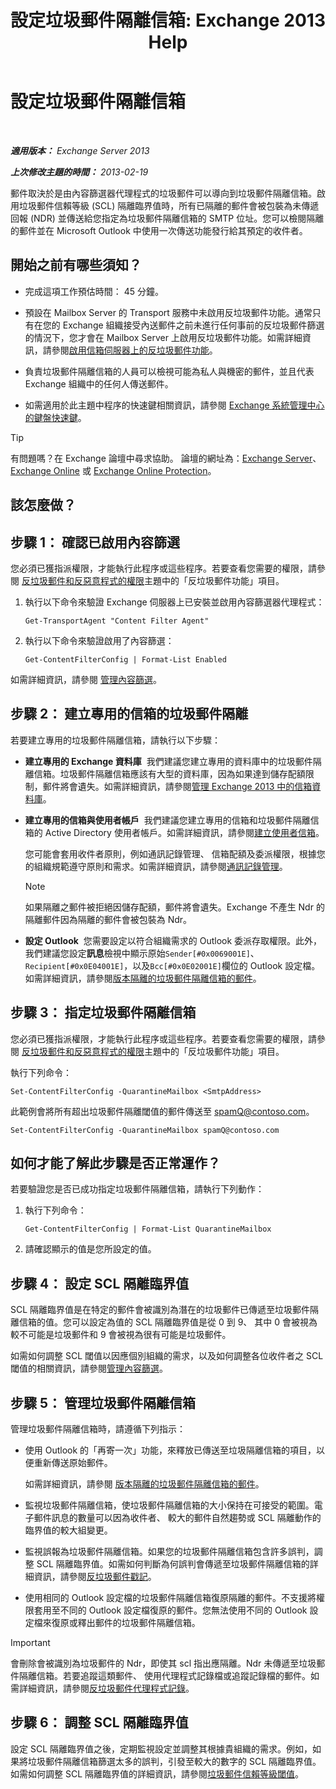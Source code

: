 ﻿---
title: '設定垃圾郵件隔離信箱: Exchange 2013 Help'
TOCTitle: 設定垃圾郵件隔離信箱
ms:assetid: 907d2f90-2a62-4d59-a4cf-945fef2e963f
ms:mtpsurl: https://technet.microsoft.com/zh-tw/library/Bb123746(v=EXCHG.150)
ms:contentKeyID: 50473726
ms.date: 05/21/2018
mtps_version: v=EXCHG.150
ms.translationtype: MT
---

# 設定垃圾郵件隔離信箱

 

_**適用版本：** Exchange Server 2013_

_**上次修改主題的時間：** 2013-02-19_

郵件取決於是由內容篩選器代理程式的垃圾郵件可以導向到垃圾郵件隔離信箱。啟用垃圾郵件信賴等級 (SCL) 隔離臨界值時，所有已隔離的郵件會被包裝為未傳遞回報 (NDR) 並傳送給您指定為垃圾郵件隔離信箱的 SMTP 位址。您可以檢閱隔離的郵件並在 Microsoft Outlook 中使用一次傳送功能發行給其預定的收件者。

## 開始之前有哪些須知？

  - 完成這項工作預估時間： 45 分鐘。

  - 預設在 Mailbox Server 的 Transport 服務中未啟用反垃圾郵件功能。通常只有在您的 Exchange 組織接受內送郵件之前未進行任何事前的反垃圾郵件篩選的情況下，您才會在 Mailbox Server 上啟用反垃圾郵件功能。如需詳細資訊，請參閱[啟用信箱伺服器上的反垃圾郵件功能](enable-anti-spam-functionality-on-mailbox-servers-exchange-2013-help.md)。

  - 負責垃圾郵件隔離信箱的人員可以檢視可能為私人與機密的郵件，並且代表 Exchange 組織中的任何人傳送郵件。

  - 如需適用於此主題中程序的快速鍵相關資訊，請參閱 [Exchange 系統管理中心的鍵盤快速鍵](keyboard-shortcuts-in-the-exchange-admin-center-exchange-online-protection-help.md)。


> [!TIP]  
> 有問題嗎？在 Exchange 論壇中尋求協助。 論壇的網址為：<a href="https://go.microsoft.com/fwlink/p/?linkid=60612">Exchange Server</a>、 <a href="https://go.microsoft.com/fwlink/p/?linkid=267542">Exchange Online</a> 或 <a href="https://go.microsoft.com/fwlink/p/?linkid=285351">Exchange Online Protection</a>。




## 該怎麼做？

## 步驟 1： 確認已啟用內容篩選

您必須已獲指派權限，才能執行此程序或這些程序。若要查看您需要的權限，請參閱 [反垃圾郵件和反惡意程式的權限](anti-spam-and-anti-malware-permissions-exchange-2013-help.md)主題中的「反垃圾郵件功能」項目。

1.  執行以下命令來驗證 Exchange 伺服器上已安裝並啟用內容篩選器代理程式：
    
        Get-TransportAgent "Content Filter Agent"

2.  執行以下命令來驗證啟用了內容篩選：
    
        Get-ContentFilterConfig | Format-List Enabled

如需詳細資訊，請參閱 [管理內容篩選](manage-content-filtering-exchange-2013-help.md)。

## 步驟 2： 建立專用的信箱的垃圾郵件隔離

若要建立專用的垃圾郵件隔離信箱，請執行以下步驟：

  - **建立專用的 Exchange 資料庫**  我們建議您建立專用的資料庫中的垃圾郵件隔離信箱。垃圾郵件隔離信箱應該有大型的資料庫，因為如果達到儲存配額限制，郵件將會遺失。如需詳細資訊，請參閱[管理 Exchange 2013 中的信箱資料庫](manage-mailbox-databases-in-exchange-2013-exchange-2013-help.md)。

  - **建立專用的信箱與使用者帳戶**  我們建議您建立專用的信箱和垃圾郵件隔離信箱的 Active Directory 使用者帳戶。如需詳細資訊，請參閱[建立使用者信箱](create-user-mailboxes-exchange-2013-help.md)。
    
    您可能會套用收件者原則，例如通訊記錄管理、 信箱配額及委派權限，根據您的組織規範遵守原則和需求。如需詳細資訊，請參閱[通訊記錄管理](https://docs.microsoft.com/zh-tw/exchange/security-and-compliance/messaging-records-management/messaging-records-management)。
    
    > [!NOTE]  
    > 如果隔離之郵件被拒絕因儲存配額，郵件將會遺失。Exchange 不產生 Ndr 的隔離郵件因為隔離的郵件會被包裝為 Ndr。


  - **設定 Outlook**  您需要設定以符合組織需求的 Outlook 委派存取權限。此外，我們建議您設定**訊息**檢視中顯示原始`Sender[#0x0069001E]`、 `Recipient[#0x0E04001E]`，以及`Bcc[#0x0E02001E]`欄位的 Outlook 設定檔。如需詳細資訊，請參閱[版本隔離的垃圾郵件隔離信箱的郵件](release-quarantined-messages-from-the-spam-quarantine-mailbox-exchange-2013-help.md)。

## 步驟 3： 指定垃圾郵件隔離信箱

您必須已獲指派權限，才能執行此程序或這些程序。若要查看您需要的權限，請參閱 [反垃圾郵件和反惡意程式的權限](anti-spam-and-anti-malware-permissions-exchange-2013-help.md)主題中的「反垃圾郵件功能」項目。

執行下列命令：

    Set-ContentFilterConfig -QuarantineMailbox <SmtpAddress>

此範例會將所有超出垃圾郵件隔離閾值的郵件傳送至 spamQ@contoso.com。

    Set-ContentFilterConfig -QuarantineMailbox spamQ@contoso.com

## 如何才能了解此步驟是否正常運作？

若要驗證您是否已成功指定垃圾郵件隔離信箱，請執行下列動作：

1.  執行下列命令：
    
        Get-ContentFilterConfig | Format-List QuarantineMailbox

2.  請確認顯示的值是您所設定的值。

## 步驟 4： 設定 SCL 隔離臨界值

SCL 隔離臨界值是在特定的郵件會被識別為潛在的垃圾郵件已傳遞至垃圾郵件隔離信箱的值。您可以設定為值的 SCL 隔離臨界值是從 0 到 9、 其中 0 會被視為較不可能是垃圾郵件和 9 會被視為很有可能是垃圾郵件。

如需如何調整 SCL 閾值以因應個別組織的需求，以及如何調整各位收件者之 SCL 閾值的相關資訊，請參閱[管理內容篩選](manage-content-filtering-exchange-2013-help.md)。

## 步驟 5： 管理垃圾郵件隔離信箱

管理垃圾郵件隔離信箱時，請遵循下列指示：

  - 使用 Outlook 的「再寄一次」功能，來釋放已傳送至垃圾隔離信箱的項目，以便重新傳送原始郵件。
    
    如需詳細資訊，請參閱 [版本隔離的垃圾郵件隔離信箱的郵件](release-quarantined-messages-from-the-spam-quarantine-mailbox-exchange-2013-help.md)。

  - 監視垃圾郵件隔離信箱，使垃圾郵件隔離信箱的大小保持在可接受的範圍。電子郵件訊息的數量可以因為收件者、 較大的郵件自然趨勢或 SCL 隔離動作的臨界值的較大組變更。

  - 監視誤報為垃圾郵件隔離信箱。如果您的垃圾郵件隔離信箱包含許多誤判，調整 SCL 隔離臨界值。如需如何判斷為何誤判會傳遞至垃圾郵件隔離信箱的詳細資訊，請參閱[反垃圾郵件戳記](anti-spam-stamps-exchange-2013-help.md)。

  - 使用相同的 Outlook 設定檔的垃圾郵件隔離信箱復原隔離的郵件。不支援將權限套用至不同的 Outlook 設定檔復原的郵件。您無法使用不同的 Outlook 設定檔來復原或釋出郵件的垃圾郵件隔離信箱。


> [!IMPORTANT]  
> 會刪除會被識別為垃圾郵件的 Ndr，即使其 scl 指出應隔離。Ndr 未傳遞至垃圾郵件隔離信箱。若要追蹤這類郵件、 使用代理程式記錄檔或追蹤記錄檔的郵件。如需詳細資訊，請參閱<a href="anti-spam-agent-logging-exchange-2013-help.md">反垃圾郵件代理程式記錄</a>。




## 步驟 6： 調整 SCL 隔離臨界值

設定 SCL 隔離臨界值之後，定期監視設定並調整其根據貴組織的需求。例如，如果將垃圾郵件隔離信箱篩選太多的誤判，引發至較大的數字的 SCL 隔離臨界值。如需如何調整 SCL 隔離臨界值的詳細資訊，請參閱[垃圾郵件信賴等級閾值](spam-confidence-level-threshold-exchange-2013-help.md)。

